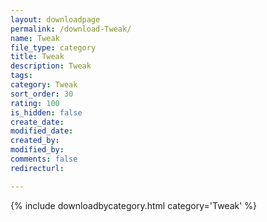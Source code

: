 ```yaml
---
layout: downloadpage
permalink: /download-Tweak/
name: Tweak
file_type: category
title: Tweak
description: Tweak
tags:  
category: Tweak
sort_order: 30
rating: 100
is_hidden: false
create_date:
modified_date:
created_by:
modified_by:
comments: false
redirecturl:

---
```



 {% include downloadbycategory.html category='Tweak' %}
